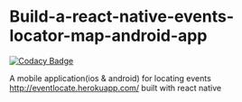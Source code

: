 # Build-a-react-native-events-locator-map-android-app
[![Codacy Badge](https://api.codacy.com/project/badge/Grade/78955eb3244943afb9a2401891d1082a)](https://www.codacy.com/app/muhozi/EventLocator?utm_source=github.com&amp;utm_medium=referral&amp;utm_content=muhozi/EventLocator&amp;utm_campaign=Badge_Grade)


A mobile application(ios & android) for locating events
http://eventlocate.herokuapp.com/ built with react native
